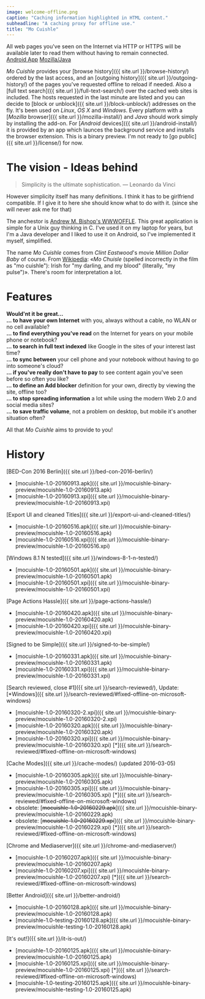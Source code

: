 ```yaml
---
image: welcome-offline.png
caption: "Caching information highlighted in HTML content."
subheadline: "A caching proxy for offline use."
title: "Mo Cuishle"
---
```


All web pages you've seen on the Internet via HTTP or HTTPS will be available 
later to read them without having to remain connected.<br><a 
class="button info" href="{{ site.url }}/android-install/">Android App</a>&nbsp;<a 
class="button info" href="{{ site.url }}/mozilla-install">Mozilla/Java</a>&nbsp;&nbsp;
<!--more-->

*Mo Cuishle* provides your 
[browse history]({{ site.url }}/browse-history/) ordered by the last access, and 
an [outgoing history]({{ site.url }}/outgoing-history/) of the pages you've 
requested offline to reload if needed. Also a 
[full text search]({{ site.url }}/full-text-search/) over the cached web sites 
is included. The hosts requested in the last minute are listed and you can 
decide to [block or unblock]({{ site.url }}/block-unblock/) addresses on the 
fly. It's been used on *Linux*, *OS X* and *Windows*. Every platform with a 
[*Mozilla* browser]({{ site.url }}/mozilla-install/) and *Java* should work 
simply by installing the add-on. For 
[*Android* devices]({{ site.url }}/android-install/) it is provided by an app 
which launces the background service and installs the browser extension. This is 
a binary preview. I'm not ready to [go public]({{ site.url }}/license/) for now.

# The vision - Ideas behind

> Simplicity is the ultimate sophistication. — Leonardo da Vinci

However simplicity itself has many definitions. I think it has to be girlfriend 
compatible. If I give it to here she should know what to do with it. (since she 
will never ask me for that)

The anchestor is 
[Andrew M. Bishop's WWWOFFLE](http://www.gedanken.org.uk/software/wwwoffle/). 
This great application is simple for a Unix guy thinking in C. I've used it on 
my laptop for years, but I'm a Java developer and I liked to use it on Android, 
so I've implemented it myself, simplified. 

The name *Mo Cuishle* comes from *Clint Eastwood*'s movie *Million Dollar Baby* 
of course. From [Wikipedia](https://en.wikipedia.org/wiki/Million_Dollar_Baby): 
&#171;*Mo Chuisle* (spelled incorrectly in the film as "mo cuishle"): Irish for 
"my darling, and my blood" (literally, "my pulse")&#187;. There's room for 
interpretation a lot. 

# Features

**Would'nt it be great...**<br/>
**... to have your own Internet** with you, always without a cable, no WLAN or no cell available?<br/>
**... to find everything you've read** on the Internet for years on your mobile phone or notebook?<br/>
**... to search in full text indexed** like Google in the sites of your interest last time?<br/>
**... to sync between** your cell phone and your notebook without having to go into someone's cloud?<br/>
**... if you've really don't have to pay** to see content again you've seen before so often you like?<br/>
**... to define an Add blocker** definition for your own, directly by viewing the site, offline too?<br/>
**... to stop spreading information** a lot while using the modern Web 2.0 and social media sites?<br/>
**... to save traffic volume**, not a problem on desktop, but mobile it's another situation often?<br/>

All that *Mo Cuishle* aims to provide to you!

# History

[BED-Con 2016 Berlin]({{ site.url }}/bed-con-2016-berlin/)

 * [mocuishle-1.0-20160913.apk]({{ site.url }}/mocuishle-binary-preview/mocuishle-1.0-20160913.apk)
 * [mocuishle-1.0-20160913.xpi]({{ site.url }}/mocuishle-binary-preview/mocuishle-1.0-20160913.xpi)

[Export UI and cleaned Titles]({{ site.url }}/export-ui-and-cleaned-titles/)

 * [mocuishle-1.0-20160516.apk]({{ site.url }}/mocuishle-binary-preview/mocuishle-1.0-20160516.apk)
 * [mocuishle-1.0-20160516.xpi]({{ site.url }}/mocuishle-binary-preview/mocuishle-1.0-20160516.xpi)

[Windows 8.1 N tested]({{ site.url }}/windows-8-1-n-tested/)

 * [mocuishle-1.0-20160501.apk]({{ site.url }}/mocuishle-binary-preview/mocuishle-1.0-20160501.apk)
 * [mocuishle-1.0-20160501.xpi]({{ site.url }}/mocuishle-binary-preview/mocuishle-1.0-20160501.xpi)

[Page Actions Hassle]({{ site.url }}/page-actions-hassle/)

 * [mocuishle-1.0-20160420.apk]({{ site.url }}/mocuishle-binary-preview/mocuishle-1.0-20160420.apk)
 * [mocuishle-1.0-20160420.xpi]({{ site.url }}/mocuishle-binary-preview/mocuishle-1.0-20160420.xpi)

[Signed to be Simple]({{ site.url }}/signed-to-be-simple/)

 * [mocuishle-1.0-20160331.apk]({{ site.url }}/mocuishle-binary-preview/mocuishle-1.0-20160331.apk)
 * [mocuishle-1.0-20160331.xpi]({{ site.url }}/mocuishle-binary-preview/mocuishle-1.0-20160331.xpi)

[Search reviewed, close #1]({{ site.url }}/search-reviewed/), Update: 
[*Windows]({{ site.url }}/search-reviewed/#fixed-offline-on-microsoft-windows)

 * [mocuishle-1.0-20160320-2.xpi]({{ site.url }}/mocuishle-binary-preview/mocuishle-1.0-20160320-2.xpi)
 * [mocuishle-1.0-20160320.apk]({{ site.url }}/mocuishle-binary-preview/mocuishle-1.0-20160320.apk)
 * [mocuishle-1.0-20160320.xpi]({{ site.url }}/mocuishle-binary-preview/mocuishle-1.0-20160320.xpi)
   [*]({{ site.url }}/search-reviewed/#fixed-offline-on-microsoft-windows)

[Cache Modes]({{ site.url }}/cache-modes/) (updated 2016-03-05)

 * [mocuishle-1.0-20160305.apk]({{ site.url }}/mocuishle-binary-preview/mocuishle-1.0-20160305.apk)
 * [mocuishle-1.0-20160305.xpi]({{ site.url }}/mocuishle-binary-preview/mocuishle-1.0-20160305.xpi)
   [*]({{ site.url }}/search-reviewed/#fixed-offline-on-microsoft-windows)
 * obsolete: [<strike>mocuishle-1.0-20160229.apk</strike>]({{ site.url }}/mocuishle-binary-preview/mocuishle-1.0-20160229.apk)
 * obsolete: [<strike>mocuishle-1.0-20160229.xpi</strike>]({{ site.url }}/mocuishle-binary-preview/mocuishle-1.0-20160229.xpi)
   [*]({{ site.url }}/search-reviewed/#fixed-offline-on-microsoft-windows)

[Chrome and Mediaserver]({{ site.url }}/chrome-and-mediaserver/)

 * [mocuishle-1.0-20160207.apk]({{ site.url }}/mocuishle-binary-preview/mocuishle-1.0-20160207.apk)
 * [mocuishle-1.0-20160207.xpi]({{ site.url }}/mocuishle-binary-preview/mocuishle-1.0-20160207.xpi)
   [*]({{ site.url }}/search-reviewed/#fixed-offline-on-microsoft-windows)

[Better Android]({{ site.url }}/better-android/)

 * [mocuishle-1.0-20160128.apk]({{ site.url }}/mocuishle-binary-preview/mocuishle-1.0-20160128.apk)
 * [mocuishle-1.0-testing-20160128.apk]({{ site.url }}/mocuishle-binary-preview/mocuishle-testing-1.0-20160128.apk)

[It's out!]({{ site.url }}/it-is-out/)

 * [mocuishle-1.0-20160125.apk]({{ site.url }}/mocuishle-binary-preview/mocuishle-1.0-20160125.apk)
 * [mocuishle-1.0-20160125.xpi]({{ site.url }}/mocuishle-binary-preview/mocuishle-1.0-20160125.xpi)
   [*]({{ site.url }}/search-reviewed/#fixed-offline-on-microsoft-windows)
 * [mocuishle-1.0-testing-20160125.apk]({{ site.url }}/mocuishle-binary-preview/mocuishle-testing-1.0-20160125.apk)
